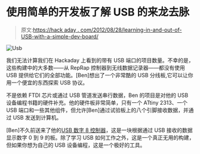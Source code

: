 # 使用简单的开发板了解 USB 的来龙去脉

> 原文:[https://hack aday . com/2012/08/28/learning-in-and-out-of-USB-with-a-simple-dev-board/](https://hackaday.com/2012/08/28/learning-the-ins-and-outs-of-usb-with-a-simple-dev-board/)

![](../Images/323dab61b8d8526a1bbf4ca2bfea849b.png "Usb")

我们无法计算我们在 Hackaday 上看到的带有 USB 端口的项目数量。不幸的是，这些构建中的大多数——从 RepRap 控制器到无线数据记录器——都没有使用 USB 提供给它们的全部功能。[Ben]想出了一个非常酷的 USB 分线板,它可以让你用一个便宜的东西探索 USB 协议。

不是依赖 FTDI 芯片或通过 USB 管道发送串行数据，Ben 的项目是对他的 USB 设备编程书籍的硬件补充。他的硬件板非常简单，只有一个 ATtiny 2313、一个 USB 端口和一些其他组件，但允许[Ben]通过试验板上的八个引脚接收数据，并通过 USB 发送到计算机。

[Ben]不久前送来了他的[USB 数字 8 控制器](http://www.fysnet.net/figure_eight.htm)，这是一块根据通过 USB 接收的数据显示数字 0 到 9 的板。除了学习 USB 如何工作之外，这是一个真正无用的构建，但如果你想为自己的 USB 设备编程，这是一个极好的工具。